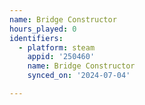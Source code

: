 ```yaml
---
name: Bridge Constructor
hours_played: 0
identifiers:
  - platform: steam
    appid: '250460'
    name: Bridge Constructor
    synced_on: '2024-07-04'

---
```

